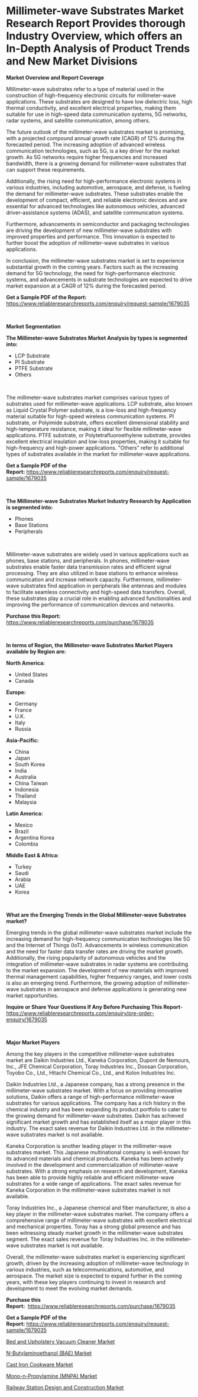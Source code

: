 <p><h1>Millimeter-wave Substrates Market Research Report Provides thorough Industry Overview, which offers an In-Depth Analysis of Product Trends and New Market Divisions</h1></p><p><strong>Market Overview and Report Coverage</strong></p>
<p><p>Millimeter-wave substrates refer to a type of material used in the construction of high-frequency electronic circuits for millimeter-wave applications. These substrates are designed to have low dielectric loss, high thermal conductivity, and excellent electrical properties, making them suitable for use in high-speed data communication systems, 5G networks, radar systems, and satellite communication, among others.</p><p>The future outlook of the millimeter-wave substrates market is promising, with a projected compound annual growth rate (CAGR) of 12% during the forecasted period. The increasing adoption of advanced wireless communication technologies, such as 5G, is a key driver for the market growth. As 5G networks require higher frequencies and increased bandwidth, there is a growing demand for millimeter-wave substrates that can support these requirements.</p><p>Additionally, the rising need for high-performance electronic systems in various industries, including automotive, aerospace, and defense, is fueling the demand for millimeter-wave substrates. These substrates enable the development of compact, efficient, and reliable electronic devices and are essential for advanced technologies like autonomous vehicles, advanced driver-assistance systems (ADAS), and satellite communication systems.</p><p>Furthermore, advancements in semiconductor and packaging technologies are driving the development of new millimeter-wave substrates with improved properties and performance. This innovation is expected to further boost the adoption of millimeter-wave substrates in various applications.</p><p>In conclusion, the millimeter-wave substrates market is set to experience substantial growth in the coming years. Factors such as the increasing demand for 5G technology, the need for high-performance electronic systems, and advancements in substrate technologies are expected to drive market expansion at a CAGR of 12% during the forecasted period.</p></p>
<p><strong>Get a Sample PDF of the Report:</strong> <a href="https://www.reliableresearchreports.com/enquiry/request-sample/1679035">https://www.reliableresearchreports.com/enquiry/request-sample/1679035</a></p>
<p>&nbsp;</p>
<p><strong>Market Segmentation</strong></p>
<p><strong>The Millimeter-wave Substrates Market Analysis by types is segmented into:</strong></p>
<p><ul><li>LCP Substrate</li><li>PI Substrate</li><li>PTFE Substrate</li><li>Others</li></ul></p>
<p>&nbsp;</p>
<p><p>The millimeter-wave substrates market comprises various types of substrates used for millimeter-wave applications. LCP substrate, also known as Liquid Crystal Polymer substrate, is a low-loss and high-frequency material suitable for high-speed wireless communication systems. PI substrate, or Polyimide substrate, offers excellent dimensional stability and high-temperature resistance, making it ideal for flexible millimeter-wave applications. PTFE substrate, or Polytetrafluoroethylene substrate, provides excellent electrical insulation and low-loss properties, making it suitable for high-frequency and high-power applications. "Others" refer to additional types of substrates available in the market for millimeter-wave applications.</p></p>
<p><strong>Get a Sample PDF of the Report:</strong>&nbsp;<a href="https://www.reliableresearchreports.com/enquiry/request-sample/1679035">https://www.reliableresearchreports.com/enquiry/request-sample/1679035</a></p>
<p>&nbsp;</p>
<p><strong>The Millimeter-wave Substrates Market Industry Research by Application is segmented into:</strong></p>
<p><ul><li>Phones</li><li>Base Stations</li><li>Peripherals</li></ul></p>
<p>&nbsp;</p>
<p><p>Millimeter-wave substrates are widely used in various applications such as phones, base stations, and peripherals. In phones, millimeter-wave substrates enable faster data transmission rates and efficient signal processing. They are also utilized in base stations to enhance wireless communication and increase network capacity. Furthermore, millimeter-wave substrates find application in peripherals like antennas and modules to facilitate seamless connectivity and high-speed data transfers. Overall, these substrates play a crucial role in enabling advanced functionalities and improving the performance of communication devices and networks.</p></p>
<p><strong>Purchase this Report:</strong>&nbsp; <a href="https://www.reliableresearchreports.com/purchase/1679035">https://www.reliableresearchreports.com/purchase/1679035</a></p>
<p>&nbsp;</p>
<p><strong>In terms of Region, the Millimeter-wave Substrates Market Players available by Region are:</strong></p>
<p>
    <p> <strong> North America: </strong>
        <ul>
            <li>United States</li>
            <li>Canada</li>
        </ul>
        </p> 
    <p> <strong> Europe: </strong>
        <ul>
            <li>Germany</li>
            <li>France</li>
            <li>U.K.</li>
            <li>Italy</li>
            <li>Russia</li>
        </ul>
        </p> 
    <p> <strong> Asia-Pacific: </strong>
        <ul>
            <li>China</li>
            <li>Japan</li>
            <li>South Korea</li>
            <li>India</li>
            <li>Australia</li>
            <li>China Taiwan</li>
            <li>Indonesia</li>
            <li>Thailand</li>
            <li>Malaysia</li>
        </ul>
        </p> 
    <p> <strong> Latin America: </strong>
        <ul>
            <li>Mexico</li>
            <li>Brazil</li>
            <li>Argentina Korea</li>
            <li>Colombia</li>
        </ul>
        </p> 
    <p> <strong> Middle East & Africa: </strong>
        <ul>
            <li>Turkey</li>
            <li>Saudi</li>
            <li>Arabia</li>
            <li>UAE</li>
            <li>Korea</li>
        </ul>
    </p>
    </p>
<p>&nbsp;</p>
<p><strong>What are the Emerging Trends in the Global Millimeter-wave Substrates market?</strong></p>
<p><p>Emerging trends in the global millimeter-wave substrates market include the increasing demand for high-frequency communication technologies like 5G and the Internet of Things (IoT). Advancements in wireless communication and the need for faster data transfer rates are driving the market growth. Additionally, the rising popularity of autonomous vehicles and the integration of millimeter-wave substrates in radar systems are contributing to the market expansion. The development of new materials with improved thermal management capabilities, higher frequency ranges, and lower costs is also an emerging trend. Furthermore, the growing adoption of millimeter-wave substrates in aerospace and defense applications is generating new market opportunities.</p></p>
<p><strong>Inquire or Share Your Questions If Any Before Purchasing This Report</strong>- <a href="https://www.reliableresearchreports.com/enquiry/pre-order-enquiry/1679035">https://www.reliableresearchreports.com/enquiry/pre-order-enquiry/1679035</a></p>
<p>&nbsp;</p>
<p><strong>Major Market Players</strong></p>
<p><p>Among the key players in the competitive millimeter-wave substrates market are Daikin Industries Ltd., Kaneka Corporation, Dupont de Nemours, Inc., JFE Chemical Corporation, Toray Industries Inc., Doosan Corporation, Toyobo Co., Ltd., Hitachi Chemical Co., Ltd., and Kolon Industries Inc.</p><p>Daikin Industries Ltd., a Japanese company, has a strong presence in the millimeter-wave substrates market. With a focus on providing innovative solutions, Daikin offers a range of high-performance millimeter-wave substrates for various applications. The company has a rich history in the chemical industry and has been expanding its product portfolio to cater to the growing demand for millimeter-wave substrates. Daikin has achieved significant market growth and has established itself as a major player in this industry. The exact sales revenue for Daikin Industries Ltd. in the millimeter-wave substrates market is not available.</p><p>Kaneka Corporation is another leading player in the millimeter-wave substrates market. This Japanese multinational company is well-known for its advanced materials and chemical products. Kaneka has been actively involved in the development and commercialization of millimeter-wave substrates. With a strong emphasis on research and development, Kaneka has been able to provide highly reliable and efficient millimeter-wave substrates for a wide range of applications. The exact sales revenue for Kaneka Corporation in the millimeter-wave substrates market is not available.</p><p>Toray Industries Inc., a Japanese chemical and fiber manufacturer, is also a key player in the millimeter-wave substrates market. The company offers a comprehensive range of millimeter-wave substrates with excellent electrical and mechanical properties. Toray has a strong global presence and has been witnessing steady market growth in the millimeter-wave substrates segment. The exact sales revenue for Toray Industries Inc. in the millimeter-wave substrates market is not available.</p><p>Overall, the millimeter-wave substrates market is experiencing significant growth, driven by the increasing adoption of millimeter-wave technology in various industries, such as telecommunications, automotive, and aerospace. The market size is expected to expand further in the coming years, with these key players continuing to invest in research and development to meet the evolving market demands.</p></p>
<p><strong>Purchase this Report:</strong>&nbsp;&nbsp;<a href="https://www.reliableresearchreports.com/purchase/1679035">https://www.reliableresearchreports.com/purchase/1679035</a></p>
<p></p>
<p><strong>Get a Sample PDF of the Report:</strong>&nbsp;<a href="https://www.reliableresearchreports.com/enquiry/request-sample/1679035">https://www.reliableresearchreports.com/enquiry/request-sample/1679035</a></p>
<p><p><a href="https://medium.com/@jensenklein/bed-and-upholstery-vacuum-cleaner-market-size-growth-forecast-2023-2030-0cb4859936d4">Bed and Upholstery Vacuum Cleaner Market</a></p><p><a href="https://github.com/GroverBarry/Market-Research-Report-List-2/blob/main/n-butylaminoethanol-bae-market.md">N-Butylaminoethanol (BAE) Market</a></p><p><a href="https://medium.com/@edenkrajcik/cast-iron-cookware-market-size-growth-forecast-2023-2030-6c4f758f3548">Cast Iron Cookware Market</a></p><p><a href="https://github.com/NorbertYates/Market-Research-Report-List-2/blob/main/mono-n-propylamine-mnpa-market.md">Mono-n-Propylamine (MNPA) Market</a></p><p><a href="https://www.linkedin.com/pulse/railway-station-design-construction-market-size-2023-2030/">Railway Station Design and Construction Market</a></p></p>